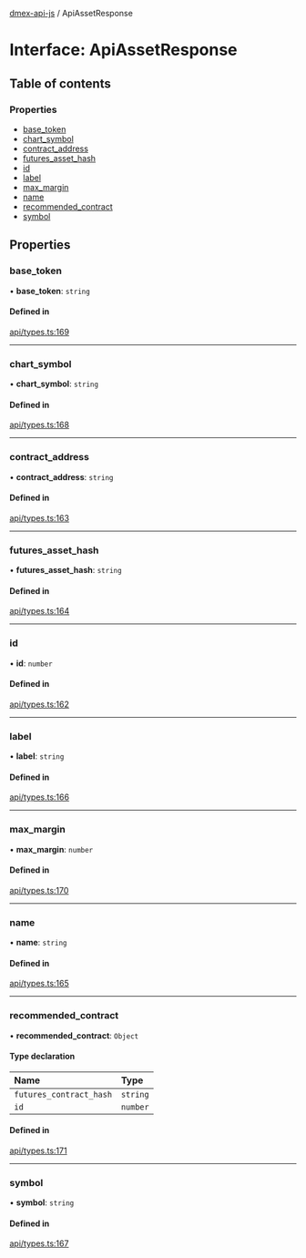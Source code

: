 [dmex-api-js](../README.md) / ApiAssetResponse

# Interface: ApiAssetResponse

## Table of contents

### Properties

- [base\_token](ApiAssetResponse.md#base_token)
- [chart\_symbol](ApiAssetResponse.md#chart_symbol)
- [contract\_address](ApiAssetResponse.md#contract_address)
- [futures\_asset\_hash](ApiAssetResponse.md#futures_asset_hash)
- [id](ApiAssetResponse.md#id)
- [label](ApiAssetResponse.md#label)
- [max\_margin](ApiAssetResponse.md#max_margin)
- [name](ApiAssetResponse.md#name)
- [recommended\_contract](ApiAssetResponse.md#recommended_contract)
- [symbol](ApiAssetResponse.md#symbol)

## Properties

### base\_token

• **base\_token**: `string`

#### Defined in

[api/types.ts:169](https://github.com/dmex-app/node-api-js/blob/873b0f8/src/api/types.ts#L169)

___

### chart\_symbol

• **chart\_symbol**: `string`

#### Defined in

[api/types.ts:168](https://github.com/dmex-app/node-api-js/blob/873b0f8/src/api/types.ts#L168)

___

### contract\_address

• **contract\_address**: `string`

#### Defined in

[api/types.ts:163](https://github.com/dmex-app/node-api-js/blob/873b0f8/src/api/types.ts#L163)

___

### futures\_asset\_hash

• **futures\_asset\_hash**: `string`

#### Defined in

[api/types.ts:164](https://github.com/dmex-app/node-api-js/blob/873b0f8/src/api/types.ts#L164)

___

### id

• **id**: `number`

#### Defined in

[api/types.ts:162](https://github.com/dmex-app/node-api-js/blob/873b0f8/src/api/types.ts#L162)

___

### label

• **label**: `string`

#### Defined in

[api/types.ts:166](https://github.com/dmex-app/node-api-js/blob/873b0f8/src/api/types.ts#L166)

___

### max\_margin

• **max\_margin**: `number`

#### Defined in

[api/types.ts:170](https://github.com/dmex-app/node-api-js/blob/873b0f8/src/api/types.ts#L170)

___

### name

• **name**: `string`

#### Defined in

[api/types.ts:165](https://github.com/dmex-app/node-api-js/blob/873b0f8/src/api/types.ts#L165)

___

### recommended\_contract

• **recommended\_contract**: `Object`

#### Type declaration

| Name | Type |
| :------ | :------ |
| `futures_contract_hash` | `string` |
| `id` | `number` |

#### Defined in

[api/types.ts:171](https://github.com/dmex-app/node-api-js/blob/873b0f8/src/api/types.ts#L171)

___

### symbol

• **symbol**: `string`

#### Defined in

[api/types.ts:167](https://github.com/dmex-app/node-api-js/blob/873b0f8/src/api/types.ts#L167)
